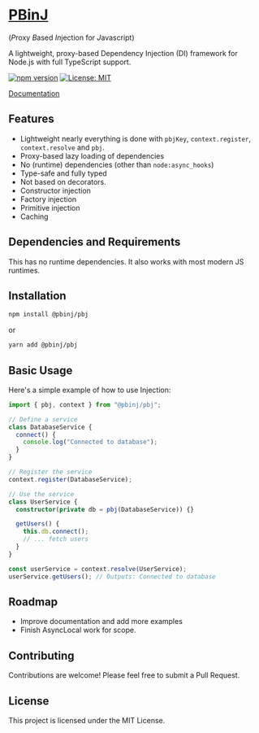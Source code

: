 # [PBinJ](https://github.com/pbinj/pbj)

(*P*roxy *B*ased *In*jection for *J*avascript)

A lightweight, proxy-based Dependency Injection (DI) framework for Node.js with full TypeScript support.

[![npm version](https://badge.fury.io/js/@pbinj%2Fpbj.svg)](https://www.npmjs.com/package/@pbinj/pbj)
[![License: MIT](https://img.shields.io/badge/License-MIT-yellow.svg)](https://opensource.org/licenses/MIT)

[Documentation](https://pbinj.github.io/pbj)

## Features

- Lightweight nearly everything is done with `pbjKey`, `context.register`, `context.resolve` and `pbj`.
- Proxy-based lazy loading of dependencies
- No (runtime) dependencies (other than `node:async_hooks`)
- Type-safe and fully typed
- Not based on decorators.
- Constructor injection
- Factory injection
- Primitive injection
- Caching

## Dependencies and Requirements

This has no runtime dependencies. It also works with most modern JS runtimes.

## Installation

```bash
npm install @pbinj/pbj
```

or

```bash
yarn add @pbinj/pbj
```

## Basic Usage

Here's a simple example of how to use Injection:

```typescript
import { pbj, context } from "@pbinj/pbj";

// Define a service
class DatabaseService {
  connect() {
    console.log("Connected to database");
  }
}

// Register the service
context.register(DatabaseService);

// Use the service
class UserService {
  constructor(private db = pbj(DatabaseService)) {}

  getUsers() {
    this.db.connect();
    // ... fetch users
  }
}

const userService = context.resolve(UserService);
userService.getUsers(); // Outputs: Connected to database
```

## Roadmap

- Improve documentation and add more examples
- Finish AsyncLocal work for scope.

## Contributing

Contributions are welcome! Please feel free to submit a Pull Request.

## License

This project is licensed under the MIT License.

